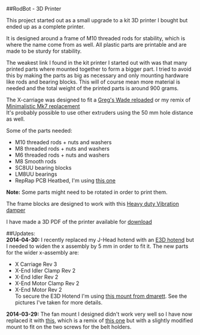 ##RodBot - 3D Printer  

This project started out as a small upgrade to a kit 3D printer I bought but ended up as a complete printer.  

It is designed around a frame of M10 threaded rods for stability, which is where the name come from as well. All plastic parts are printable and are made to be sturdy for stability.  

The weakest link I found in the kit printer I started out with was that many printed parts where mounted together to form a bigger part. I tried to avoid this by making the parts as big as necessary and only mounting hardware like rods and bearing blocks. This will of course mean more material is needed and the total weight of the printed parts is around 900 grams.  

The X-carriage was designed to fit a [Greg's Wade reloaded](http://www.thingiverse.com/thing:18379) or my remix of [Minimalistic Mk7 replacement](http://www.thingiverse.com/thing:251112)  
It's probably possible to use other extruders using the 50 mm hole distance as well.  

Some of the parts needed:  
* M10 threaded rods + nuts and washers  
* M8 threaded rods + nuts and washers  
* M6 threaded rods + nuts and washers  
* M8 Smooth rods  
* SC8UU bearing blocks  
* LM8UU bearings  
* RepRap PCB Heatbed, I'm using [this one](http://reprap.me/heatbed/mk2-231.html)  

**Note:** Some parts might need to be rotated in order to print them.  

The frame blocks are designed to work with this [Heavy duty Vibration damper](http://www.thingiverse.com/thing:94279 )  

I have made a 3D PDF of the printer available for [download](http://www.thingiverse.com/download:476394)  

##Updates:  
**2014-04-30:** I recently replaced my J-Head hotend with an [E3D hotend](http://e3d-online.com/E3D-HotEnds) but I needed to widen the x assembly by 5 mm in order to fit it. The new parts for the wider x-assembly are:  
- X Carriage Rev 3  
- X-End Idler Clamp Rev 2  
- X-End Idler Rev 2  
- X-End Motor Clamp Rev 2  
- X-End Motor Rev 2  
To secure the E3D Hotend I'm using [this mount from dmarett](http://www.thingiverse.com/thing:220811). See the pictures I've taken for more details.

**2014-03-29:** The fan mount I designed didn't work very well so I have now replaced it with [this](http://www.thingiverse.com/thing:283862), which is a remix of [this one](http://www.thingiverse.com/thing:30721) but with a slightly modified mount to fit on the two screws for the belt holders.